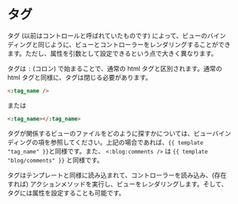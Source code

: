 # タグ

タグ (以前はコントロールと呼ばれていたものです) によって、ビューのバインディングと同じように、ビューとコントローラーをレンダリングすることができます。ただし、属性を引数として設定できるという点で大きく異なります。

タグは ```:``` (コロン) で始まることで、通常の html タグと区別されます。通常の html タグと同様に、タグは閉じる必要があります。

```html
<:tag_name />
```

または

```html
<:tag_name></:tag_name>
```

タグが関係するビューのファイルをどのように探すかについては、ビューバインディングの項を参照してください。上記の場合であれば、```{{ template "tag_name" }}```と同様です。また、 ```<:blog:comments />``` は ```{{ template "blog/comments" }}``` と同様です。

タグはテンプレートと同様に読み込まれて、コントローラーを読み込み、(存在すれば) アクションメソッドを実行し、ビューをレンダリングします。そして、タグには属性を設定することも可能です。


